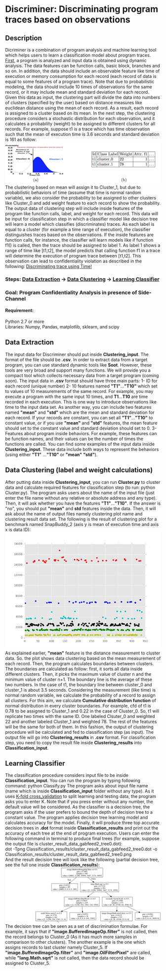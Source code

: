 # Discriminer: Discriminating program traces based on observations

## Description
Dicriminer is a combination of program analysis and machine learning tool which helps users to learn a classification model about program traces. [First](https://github.com/cuplv/Discriminer#data-extraction), a program is analyzed and input data is obtained using dynamic analysis. The data features can be function calls, basic block, branches and so on. In addition, the data should include an observable feature like time of execution or memory consumption for each record (each record of data is equal to some features of a program trace). Note that due to probabilistic modeling, the data should include 10 times of observations for the same record, or it may include mean and standard deviation for each record. Given this data as input, the clustering part will divide the data into numbers of clusters (specified by the user) based on distance measures like euclidean distance using the mean of each record. As a result, each record is assigned to a cluster based on its mean. In the next step, the clustering procedure considers a stochastic distribution for each observation, and it calculates a probability (weight) to be assigned to different clusters for all records. For example, suppose t1 is a trace which has time observation such that the mean of execution time is 3.6 seconds and standard deviation is 161 as follow:
![Alt](weight_definition.jpg)
The clustering based on mean will assign it to Cluster_1, but due to probabilistic behaviors of time (assume that time is normal random variable), we also consider the probability to be assigned to other clusters like Cluster_0 and add weight feature to each record to show the probability. The output data of clustering step will include inside features of the program like function calls, label, and weight for each record. This data will be input for classification step in which a classifier model like decision tree will learn a model which classifies (discriminates) traces. As each label is equal to a cluster (for example a time range of execution), the classifier distinguishes traces based on the observations. If the inside features are function calls, for instance, the classifier will learn models like if function f1() is called, then the trace should be assigned to label 1. As label 1 shows a range of time like [t1,t2], the model predicts that calling function f1 in a trace will determine the execution of program trace between [t1,t2]. This observation can lead to confidentiality violation as described in the following: 
[Discriminating trace using Time!](https://docs.google.com/a/colorado.edu/viewer?a=v&pid=sites&srcid=Y29sb3JhZG8uZWR1fHNhZWlkLXRpenBhei1uaWFyaXxneDpjODY1NzIyZmMxNGYxMGU) </br>
### Steps: [Data Extraction](https://github.com/cuplv/Discriminer/blob/master/README.md#data-extraction) -> [Data Clustering](https://github.com/cuplv/Discriminer/blob/master/README.md#data-clustering-label-and-weight-calculations) -> [Learning Classifier](https://github.com/cuplv/Discriminer/blob/master/README.md#learning-classifier)

### Goal: Program Confidentiality Analysis in presence of Side-Channel
#### Requirement:
Python 2.7 or more </br>
Libraries: Numpy, Pandas, matplotlib, sklearn, and scipy </br>

## Data Extraction
The input data for Discriminer should put inside **Clustering_input**. The format of the file should be **.csv**. In order to extract data from a target program, you can use standard dynamic tools like **Soot**. However, these tools are very broad and support many functions. We will provide you a compact tool which collects necessary data from a target program (coming soon). 
The input data in **.csv** format should have three main parts: 1- ID for each record (unique number) 2- 10 features named **"T1"**...**"T10"** which set to values of 10 measurements of the same record. For example, you may execute a program with the same input 10 times, and **T1**...**T10** are time recorded in each execution. This is one way to introduce observations like time to the input data set. As another way, you can include two features named **"mean"** and **"std"** which are the mean and standard deviation for each record. If your records are constant, you can set all **"T1"**...**"T10"** to constant value, or if you use **"mean"** and **"std"** features, the mean feature should set to the constant value and standard deviation should set to  0. 3- Features about program inside behaviors. For example, these features can be function names, and their values can be the number of times the functions are called. 
You can find some examples of the input data inside **Clustering_input**. These data include both ways to represent the behaviors (using either **"T1"** ...**"T10"** or **"mean"** **"std"**). 
## Data Clustering (label and weight calculations)
After putting data inside **Clustering_input**, you can run **Cluster.py** to cluster data and calculate required features for classification step (to run: python Cluster.py). The program asks users about the name of the input file (just enter the file name without any relative or absolute address and any type). Then, it will ask whether you have the features **"T1"**...**"T10"**. If the answer is "no", you should put **"mean"** and **std** features inside the data. Then, it will ask about the name of output files namely clustering plot name and clustering result data set. The following is the result of clustering plot for a benchmark named SnapBuddy_2 (axis y is mean of execution time and axis x is data ID): 
![Alt](Clustering_results/cluster_result_data_snapBuddy1.png) </br>
As explained earlier, **"mean"** feature is the distance measurement to cluster data. So. the plot shows data clustering based on the mean measurement of each record. Then, the program calculates boundaries between clusters. The boundaries are calculated as follow: first, it sorts all data inside different clusters. Then, it picks the maximum value of cluster n and the minimum value of cluster n+1. The boundary line is the average of these two numbers. In the case of t1, the boundary line between cluster_0 and cluster_1 is about 3.5 seconds. Considering the measurement (like time) is normal random variable, we calculate the probability of a record to assign all clusters. For this aim, we calculate **Cumulative distribution function** of normal distribution in every cluster boundaries. For example, cfd of t1 is 0.78 to be assigned to Cluster_1 and 0.22 in the case of Cluster_0. So, t1 will replicate two times with the same ID. One labeled Clsuter_0 and weighted 22 and another labeled Cluster_1 and weighted 78. The rest of the features will be the same for both of them. In this fashion, the output of clustering procedure will be calculated and fed to classification step (as input). The output file will go into **Clustering_results** in **.csv** format. For classification step, you need to copy the result file inside **Clustering_results** into **Classification_input**.       
## Learning Classifier
The classification procedure considers input file to be inside **Classification_input**. You can run the program by typing following command: python Classify.py 
The program asks about input file name (name which is inside **Classification_input** folder without any type). As it uses [K-fold cross_validation](http://scikit-learn.org/stable/modules/cross_validation.html) to split learning and testing data, the program asks you to enter K. Note that if you press enter without any number, the default value will be considered. As the classifier is a decision tree, the program asks if the user prefers to bound the depth of decision tree to a constant value. The program applies decision tree learning model and calculates accuracy for the model. Finally, it will produce three top accurate decision trees in **.dot** format inside **Classification_results** and print out the accuracy of each tree at the end of program execution. Users can enter the following command in terminal to produce final trees (for example, suppose the output file is cluster_result_data_gabfeed2_tree0.dot): </br>
dot -Tpng Classification_results/cluster_result_data_gabfeed2_tree0.dot -o Classification_results/cluster_result_data_gabfeed2_tree0.png </br>
And the result decision tree will look like the following (partial decision tree, see the full one inside **Classification_results**): 
![Alt](sample_decision_tree.png) </br>
The decision tree can be seen as a set of discrimination formulae. For example, it says that if **"image.BufferedImageOp.filter"** is not called, then the record belongs to Cluster_0 (As it has much more samples in comparison to other clusters). The another example is the one which assigns records to last cluster namely Cluster_5. If **"image.BufferedImageOp.filter"** and **"image.OilFilterPixel"** are called, while **"lang.Math.sqrt"** is not called, then the data record should be assigned to Cluster_5. 


